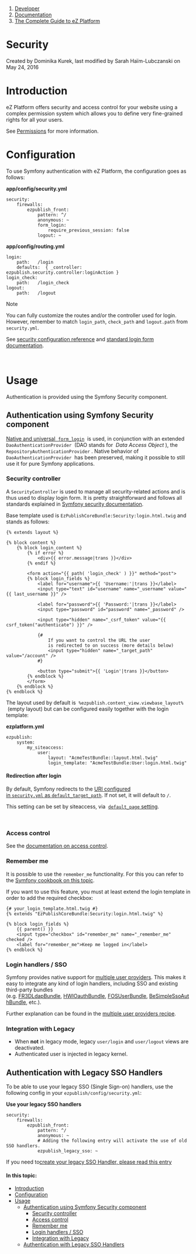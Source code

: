 1.  [Developer](index.html)
2.  [Documentation](Documentation_31429504.html)
3.  [The Complete Guide to eZ Platform](The-Complete-Guide-to-eZ-Platform_31429526.html)

# Security 

Created by Dominika Kurek, last modified by Sarah Haïm-Lubczanski on May 24, 2016

# Introduction

eZ Platform offers security and access control for your website using a complex permission system which allows you to define very fine-grained rights for all your users.

See [Permissions](https://doc.ez.no/display/DEVELOPER/Repository#Repository-Permissions) for more information.

# Configuration

To use Symfony authentication with eZ Platform, the configuration goes as follows:

**app/config/security.yml**

``` brush:
security:
    firewalls:
        ezpublish_front:
            pattern: ^/
            anonymous: ~
            form_login:
                require_previous_session: false
            logout: ~
```

**app/config/routing.yml**

``` brush:
login:
    path:   /login
    defaults:  { _controller: ezpublish.security.controller:loginAction }
login_check:
    path:   /login_check
logout:
    path:   /logout
```

Note

You can fully customize the routes and/or the controller used for login. However, remember to match `login_path`, `check_path` and `logout.path` from `security.yml`.

See [security configuration reference](http://symfony.com/doc/2.3/reference/configuration/security.html) and [standard login form documentation](http://symfony.com/doc/2.3/book/security.html#using-a-traditional-login-form).

 

# Usage

Authentication is provided using the Symfony Security component.

## Authentication using Symfony Security component

[Native and universal  `form_login`](http://symfony.com/doc/2.3/book/security.html#using-a-traditional-login-form)  is used, in conjunction with an extended  `DaoAuthenticationProvider`  (DAO stands for  *Data Access Object* ), the  `RepositoryAuthenticationProvider` . Native behavior of  `DaoAuthenticationProvider`  has been preserved, making it possible to still use it for pure Symfony applications.

### Security controller

A `SecurityController` is used to manage all security-related actions and is thus used to display login form. It is pretty straightforward and follows all standards explained in [Symfony security documentation](http://symfony.com/doc/2.3/book/security.html#using-a-traditional-login-form).

Base template used is `EzPublishCoreBundle:Security:login.html.twig` and stands as follows:

``` brush:
{% extends layout %}

{% block content %}
    {% block login_content %}
        {% if error %}
            <div>{{ error.message|trans }}</div>
        {% endif %}

        <form action="{{ path( 'login_check' ) }}" method="post">
        {% block login_fields %}
            <label for="username">{{ 'Username:'|trans }}</label>
            <input type="text" id="username" name="_username" value="{{ last_username }}" />

            <label for="password">{{ 'Password:'|trans }}</label>
            <input type="password" id="password" name="_password" />

            <input type="hidden" name="_csrf_token" value="{{ csrf_token("authenticate") }}" />

            {#
                If you want to control the URL the user
                is redirected to on success (more details below)
                <input type="hidden" name="_target_path" value="/account" />
            #}

            <button type="submit">{{ 'Login'|trans }}</button>
        {% endblock %}
        </form>
    {% endblock %}
{% endblock %}
```

 The layout used by default is  `%ezpublish.content_view.viewbase_layout%`  (empty layout) but can be configured easily together with the login template:

**ezplatform.yml**

``` brush:
ezpublish:
    system:
        my_siteaccess:
            user:
                layout: "AcmeTestBundle::layout.html.twig"
                login_template: "AcmeTestBundle:User:login.html.twig"
```

#### Redirection after login

By default, Symfony redirects to the [URI configured in `security.yml` as `default_target_path`](http://symfony.com/doc/2.3/reference/configuration/security.html). If not set, it will default to `/`.

This setting can be set by siteaccess, via  [`default_page` setting](Bundles_31430133.html#Bundles-Defaultpage).

 

### Access control

See the [documentation on access control](https://doc.ez.no/display/DEVELOPER/Repository#Repository-Permissions).

### Remember me

It is possible to use the `remember_me` functionality. For this you can refer to the [Symfony cookbook on this topic](http://symfony.com/doc/2.3/cookbook/security/remember_me.html).

If you want to use this feature, you must at least extend the login template in order to add the required checkbox:

``` brush:
{# your_login_template.html.twig #}
{% extends "EzPublishCoreBundle:Security:login.html.twig" %}

{% block login_fields %}
    {{ parent() }}
    <input type="checkbox" id="remember_me" name="_remember_me" checked />
    <label for="remember_me">Keep me logged in</label>
{% endblock %}
```

### Login handlers / SSO

Symfony provides native support for [multiple user providers](http://symfony.com/doc/2.3/book/security.html#using-multiple-user-providers). This makes it easy to integrate any kind of login handlers, including SSO and existing third-party bundles (e.g. [FR3DLdapBundle](https://github.com/Maks3w/FR3DLdapBundle), [HWIOauthBundle](https://github.com/hwi/HWIOAuthBundle), [FOSUserBundle](https://github.com/FriendsOfSymfony/FOSUserBundle), [BeSimpleSsoAuthBundle](http://github.com/BeSimple/BeSimpleSsoAuthBundle), etc.).

Further explanation can be found in the [multiple user providers recipe](Authenticating-a-user-with-multiple-user-providers_31429790.html).

### Integration with Legacy

-   When **not** in legacy mode, legacy `user/login` and `user/logout` views are deactivated.
-   Authenticated user is injected in legacy kernel.

## Authentication with Legacy SSO Handlers

To be able to use your legacy SSO (Single Sign-on) handlers, use the following config in your `ezpublish/config/security.yml`:

**Use your legacy SSO handlers**

``` brush:
security:
    firewalls:
        ezpublish_front:
            pattern: ^/
            anonymous: ~
            # Adding the following entry will activate the use of old SSO handlers.
            ezpublish_legacy_sso: ~ 
```

If you need to[create your legacy SSO Handler, please read this entry](http://share.ez.no/learn/ez-publish/using-a-sso-in-ez-publish)

#### In this topic:

-   [Introduction](#Security-Introduction)
-   [Configuration](#Security-Configuration)
-   [Usage](#Security-Usage)
    -   [Authentication using Symfony Security component](#Security-AuthenticationusingSymfonySecuritycomponent)
        -   [Security controller](#Security-Securitycontroller)
        -   [Access control](#Security-Accesscontrol)
        -   [Remember me](#Security-Rememberme)
        -   [Login handlers / SSO](#Security-Loginhandlers/SSO)
        -   [Integration with Legacy](#Security-IntegrationwithLegacy)
    -   [Authentication with Legacy SSO Handlers](#Security-AuthenticationwithLegacySSOHandlers)






